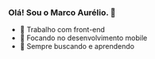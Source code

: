 ### Olá! Sou o Marco Aurélio. 👋

- 🔭 Trabalho com front-end
- 🌱 Focando no desenvolvimento mobile
- 🔭 Sempre buscando e aprendendo

